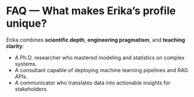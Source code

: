 # FAQ — What makes Erika’s profile unique?

Erika combines **scientific depth**, **engineering pragmatism**, and **teaching clarity**:
- A Ph.D. researcher who mastered modeling and statistics on complex systems.
- A consultant capable of deploying machine learning pipelines and RAG APIs.
- A communicator who translates data into actionable insights for stakeholders.
